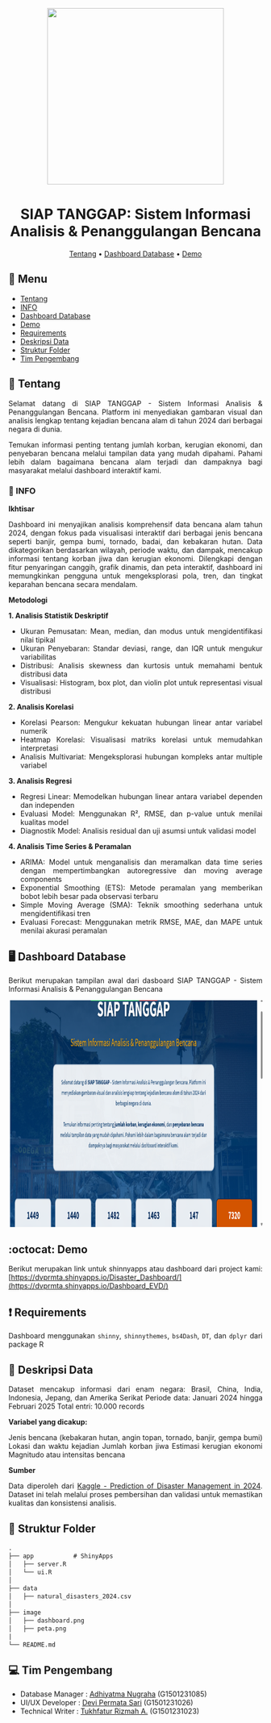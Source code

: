 <p align="center">
  <img width="350" height="350" src="image/logo StatHub.png">
</p>

<div align="center">

#  SIAP TANGGAP: Sistem Informasi Analisis & Penanggulangan Bencana

[Tentang](#notebook-tentang)
•
[Dashboard Database](#desktop_computer-dashboard-database)
•
[Demo](#octocat-demo)

</div>

## :bookmark_tabs: Menu

- [Tentang](#notebook-tentang)
- [INFO](#bookmark_tabs-INFO)
- [Dashboard Database](#desktop_computer-dashboard-database)
- [Demo](#octocat-demo)
- [Requirements](#exclamation-requirements)
- [Deskripsi Data](#postbox-deskripsi-data)
- [Struktur Folder](#open_file_folder-struktur-folder)
- [Tim Pengembang](#ninja-tim-pengembang)


## :notebook: Tentang
<div align="justify">
Selamat datang di SIAP TANGGAP - Sistem Informasi Analisis & Penanggulangan Bencana. Platform ini menyediakan gambaran visual dan analisis lengkap tentang kejadian bencana alam di tahun 2024 dari berbagai negara di dunia.

Temukan informasi penting tentang jumlah korban, kerugian ekonomi, dan penyebaran bencana melalui tampilan data yang mudah dipahami. Pahami lebih dalam bagaimana bencana alam terjadi dan dampaknya bagi masyarakat melalui dashboard interaktif kami.

### :bookmark_tabs: INFO
**Ikhtisar**

Dashboard ini menyajikan analisis komprehensif data bencana alam tahun 2024, dengan fokus pada visualisasi interaktif dari berbagai jenis bencana seperti banjir, gempa bumi, tornado, badai, dan kebakaran hutan. Data dikategorikan berdasarkan wilayah, periode waktu, dan dampak, mencakup informasi tentang korban jiwa dan kerugian ekonomi. Dilengkapi dengan fitur penyaringan canggih, grafik dinamis, dan peta interaktif, dashboard ini memungkinkan pengguna untuk mengeksplorasi pola, tren, dan tingkat keparahan bencana secara mendalam.

**Metodologi**

**1. Analisis Statistik Deskriptif**

- Ukuran Pemusatan: Mean, median, dan modus untuk mengidentifikasi nilai tipikal
- Ukuran Penyebaran: Standar deviasi, range, dan IQR untuk mengukur variabilitas
- Distribusi: Analisis skewness dan kurtosis untuk memahami bentuk distribusi data
- Visualisasi: Histogram, box plot, dan violin plot untuk representasi visual distribusi

**2. Analisis Korelasi**

- Korelasi Pearson: Mengukur kekuatan hubungan linear antar variabel numerik
- Heatmap Korelasi: Visualisasi matriks korelasi untuk memudahkan interpretasi
- Analisis Multivariat: Mengeksplorasi hubungan kompleks antar multiple variabel

**3. Analisis Regresi**

- Regresi Linear: Memodelkan hubungan linear antara variabel dependen dan independen
- Evaluasi Model: Menggunakan R², RMSE, dan p-value untuk menilai kualitas model
- Diagnostik Model: Analisis residual dan uji asumsi untuk validasi model

**4. Analisis Time Series & Peramalan**

- ARIMA: Model untuk menganalisis dan meramalkan data time series dengan mempertimbangkan autoregressive dan moving average components
- Exponential Smoothing (ETS): Metode peramalan yang memberikan bobot lebih besar pada observasi terbaru
- Simple Moving Average (SMA): Teknik smoothing sederhana untuk mengidentifikasi tren
- Evaluasi Forecast: Menggunakan metrik RMSE, MAE, dan MAPE untuk menilai akurasi peramalan


## :desktop_computer: Dashboard Database

Berikut merupakan tampilan awal dari dasboard SIAP TANGGAP - Sistem Informasi Analisis & Penanggulangan Bencana 
<p align="center">
  <img width="900" height="450" src="Image/dashboard.png">
</p>

## :octocat: Demo

Berikut merupakan link untuk shinnyapps atau dashboard dari project kami:
[https://dvprmta.shinyapps.io/Disaster_Dashboard/](https://dvprmta.shinyapps.io/Dashboard_EVD/)

## :exclamation: Requirements
Dashboard menggunakan `shinny`, `shinnythemes`, `bs4Dash`, `DT`, dan `dplyr` dari package R

## :postbox: Deskripsi Data
Dataset mencakup informasi dari enam negara: Brasil, China, India, Indonesia, Jepang, dan Amerika Serikat
Periode data: Januari 2024 hingga Februari 2025
Total entri: 10.000 records

**Variabel yang dicakup:**

Jenis bencana (kebakaran hutan, angin topan, tornado, banjir, gempa bumi)
Lokasi dan waktu kejadian
Jumlah korban jiwa
Estimasi kerugian ekonomi
Magnitudo atau intensitas bencana

**Sumber**

Data diperoleh dari [Kaggle - Prediction of Disaster Management in 2024](https://www.kaggle.com/datasets/umeradnaan/prediction-of-disaster-management-in-2024). Dataset ini telah melalui proses pembersihan dan validasi untuk memastikan kualitas dan konsistensi analisis.

## :open_file_folder: Struktur Folder

```
.
├── app           # ShinyApps
│   ├── server.R
│   └── ui.R
│
├── data 
│   ├── natural_disasters_2024.csv
│
├── image
│   ├── dashboard.png
│   ├──	peta.png
| 
└── README.md
```


## :computer: Tim Pengembang
+ Database Manager : [Adhiyatma Nugraha](https://github.com/adhiyatmanugraha) (G1501231085)
+ UI/UX Developer : [Devi Permata Sari](https://github.com/dvprmta) (G1501231026)
+ Technical Writer : [Tukhfatur Rizmah A.](https://github.com/tukhfaturr) (G1501231023)
